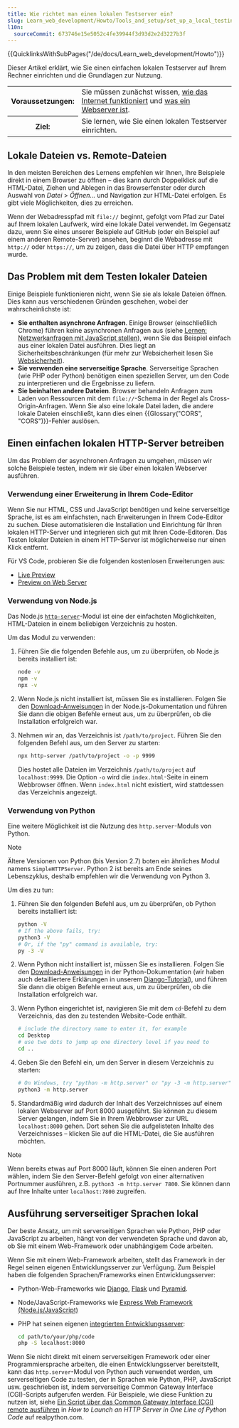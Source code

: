 ```yaml
---
title: Wie richtet man einen lokalen Testserver ein?
slug: Learn_web_development/Howto/Tools_and_setup/set_up_a_local_testing_server
l10n:
  sourceCommit: 673746e15e5052c4fe39944f3d93d2e2d3227b3f
---
```


{{QuicklinksWithSubPages("/de/docs/Learn_web_development/Howto")}}

Dieser Artikel erklärt, wie Sie einen einfachen lokalen Testserver auf Ihrem Rechner einrichten und die Grundlagen zur Nutzung.

<table>
  <tbody>
    <tr>
      <th scope="row">Voraussetzungen:</th>
      <td>
        Sie müssen zunächst wissen,
        <a href="/de/docs/Learn_web_development/Howto/Web_mechanics/How_does_the_Internet_work"
          >wie das Internet funktioniert</a
        > und
        <a href="/de/docs/Learn_web_development/Howto/Web_mechanics/What_is_a_web_server"
          >was ein Webserver ist</a
        >.
      </td>
    </tr>
    <tr>
      <th scope="row">Ziel:</th>
      <td>Sie lernen, wie Sie einen lokalen Testserver einrichten.</td>
    </tr>
  </tbody>
</table>

## Lokale Dateien vs. Remote-Dateien

In den meisten Bereichen des Lernens empfehlen wir Ihnen, Ihre Beispiele direkt in einem Browser zu öffnen – dies kann durch Doppelklick auf die HTML-Datei, Ziehen und Ablegen in das Browserfenster oder durch Auswahl von _Datei_ > _Öffnen…_ und Navigation zur HTML-Datei erfolgen. Es gibt viele Möglichkeiten, dies zu erreichen.

Wenn der Webadresspfad mit `file://` beginnt, gefolgt vom Pfad zur Datei auf Ihrem lokalen Laufwerk, wird eine lokale Datei verwendet. Im Gegensatz dazu, wenn Sie eines unserer Beispiele auf GitHub (oder ein Beispiel auf einem anderen Remote-Server) ansehen, beginnt die Webadresse mit `http://` oder `https://`, um zu zeigen, dass die Datei über HTTP empfangen wurde.

## Das Problem mit dem Testen lokaler Dateien

Einige Beispiele funktionieren nicht, wenn Sie sie als lokale Dateien öffnen. Dies kann aus verschiedenen Gründen geschehen, wobei der wahrscheinlichste ist:

- **Sie enthalten asynchrone Anfragen**. Einige Browser (einschließlich Chrome) führen keine asynchronen Anfragen aus (siehe [Lernen: Netzwerkanfragen mit JavaScript stellen](/de/docs/Learn_web_development/Core/Scripting/Network_requests)), wenn Sie das Beispiel einfach aus einer lokalen Datei ausführen. Dies liegt an Sicherheitsbeschränkungen (für mehr zur Websicherheit lesen Sie [Websicherheit](/de/docs/Learn_web_development/Extensions/Server-side/First_steps/Website_security)).
- **Sie verwenden eine serverseitige Sprache**. Serverseitige Sprachen (wie PHP oder Python) benötigen einen speziellen Server, um den Code zu interpretieren und die Ergebnisse zu liefern.
- **Sie beinhalten andere Dateien**. Browser behandeln Anfragen zum Laden von Ressourcen mit dem `file://`-Schema in der Regel als Cross-Origin-Anfragen. Wenn Sie also eine lokale Datei laden, die andere lokale Dateien einschließt, kann dies einen {{Glossary("CORS", "CORS")}}-Fehler auslösen.

## Einen einfachen lokalen HTTP-Server betreiben

Um das Problem der asynchronen Anfragen zu umgehen, müssen wir solche Beispiele testen, indem wir sie über einen lokalen Webserver ausführen.

### Verwendung einer Erweiterung in Ihrem Code-Editor

Wenn Sie nur HTML, CSS und JavaScript benötigen und keine serverseitige Sprache, ist es am einfachsten, nach Erweiterungen in Ihrem Code-Editor zu suchen. Diese automatisieren die Installation und Einrichtung für Ihren lokalen HTTP-Server und integrieren sich gut mit Ihren Code-Editoren. Das Testen lokaler Dateien in einem HTTP-Server ist möglicherweise nur einen Klick entfernt.

Für VS Code, probieren Sie die folgenden kostenlosen Erweiterungen aus:

- [Live Preview](https://marketplace.visualstudio.com/items?itemName=ms-vscode.live-server)
- [Preview on Web Server](https://marketplace.visualstudio.com/items?itemName=yuichinukiyama.vscode-preview-server)

### Verwendung von Node.js

Das Node.js [`http-server`](https://www.npmjs.com/package/http-server)-Modul ist eine der einfachsten Möglichkeiten, HTML-Dateien in einem beliebigen Verzeichnis zu hosten.

Um das Modul zu verwenden:

1. Führen Sie die folgenden Befehle aus, um zu überprüfen, ob Node.js bereits installiert ist:

   ```bash
   node -v
   npm -v
   npx -v
   ```

2. Wenn Node.js nicht installiert ist, müssen Sie es installieren. Folgen Sie den [Download-Anweisungen](https://nodejs.org/en/download) in der Node.js-Dokumentation und führen Sie dann die obigen Befehle erneut aus, um zu überprüfen, ob die Installation erfolgreich war.

3. Nehmen wir an, das Verzeichnis ist `/path/to/project`. Führen Sie den folgenden Befehl aus, um den Server zu starten:

   ```bash
   npx http-server /path/to/project -o -p 9999
   ```

   Dies hostet alle Dateien im Verzeichnis `/path/to/project` auf `localhost:9999`. Die Option `-o` wird die `index.html`-Seite in einem Webbrowser öffnen. Wenn `index.html` nicht existiert, wird stattdessen das Verzeichnis angezeigt.

### Verwendung von Python

Eine weitere Möglichkeit ist die Nutzung des `http.server`-Moduls von Python.

> [!NOTE]
> Ältere Versionen von Python (bis Version 2.7) boten ein ähnliches Modul namens `SimpleHTTPServer`. Python 2 ist bereits am Ende seines Lebenszyklus, deshalb empfehlen wir die Verwendung von Python 3.

Um dies zu tun:

1. Führen Sie den folgenden Befehl aus, um zu überprüfen, ob Python bereits installiert ist:

   ```bash
   python -V
   # If the above fails, try:
   python3 -V
   # Or, if the "py" command is available, try:
   py -3 -V
   ```

2. Wenn Python nicht installiert ist, müssen Sie es installieren. Folgen Sie den [Download-Anweisungen](https://www.python.org/downloads/) in der Python-Dokumentation (wir haben auch detailliertere Erklärungen in unserem [Django-Tutorial](/de/docs/Learn_web_development/Extensions/Server-side/Django/development_environment#installing_python_3)), und führen Sie dann die obigen Befehle erneut aus, um zu überprüfen, ob die Installation erfolgreich war.

3. Wenn Python eingerichtet ist, navigieren Sie mit dem `cd`-Befehl zu dem Verzeichnis, das den zu testenden Website-Code enthält.

   ```bash
   # include the directory name to enter it, for example
   cd Desktop
   # use two dots to jump up one directory level if you need to
   cd ..
   ```

4. Geben Sie den Befehl ein, um den Server in diesem Verzeichnis zu starten:

   ```bash
   # On Windows, try "python -m http.server" or "py -3 -m http.server"
   python3 -m http.server
   ```

5. Standardmäßig wird dadurch der Inhalt des Verzeichnisses auf einem lokalen Webserver auf Port 8000 ausgeführt. Sie können zu diesem Server gelangen, indem Sie in Ihrem Webbrowser zur URL `localhost:8000` gehen. Dort sehen Sie die aufgelisteten Inhalte des Verzeichnisses – klicken Sie auf die HTML-Datei, die Sie ausführen möchten.

> [!NOTE]
> Wenn bereits etwas auf Port 8000 läuft, können Sie einen anderen Port wählen, indem Sie den Server-Befehl gefolgt von einer alternativen Portnummer ausführen, z.B. `python3 -m http.server 7800`. Sie können dann auf Ihre Inhalte unter `localhost:7800` zugreifen.

## Ausführung serverseitiger Sprachen lokal

Der beste Ansatz, um mit serverseitigen Sprachen wie Python, PHP oder JavaScript zu arbeiten, hängt von der verwendeten Sprache und davon ab, ob Sie mit einem Web-Framework oder unabhängigem Code arbeiten.

Wenn Sie mit einem Web-Framework arbeiten, stellt das Framework in der Regel seinen eigenen Entwicklungsserver zur Verfügung.
Zum Beispiel haben die folgenden Sprachen/Frameworks einen Entwicklungsserver:

- Python-Web-Frameworks wie [Django](/de/docs/Learn_web_development/Extensions/Server-side/Django), [Flask](https://flask.palletsprojects.com/) und [Pyramid](https://trypyramid.com/).
- Node/JavaScript-Frameworks wie [Express Web Framework (Node.js/JavaScript)](/de/docs/Learn_web_development/Extensions/Server-side/Express_Nodejs)
- PHP hat seinen eigenen [integrierten Entwicklungsserver](https://www.php.net/manual/en/features.commandline.webserver.php):

  ```bash
  cd path/to/your/php/code
  php -S localhost:8000
  ```

Wenn Sie nicht direkt mit einem serverseitigen Framework oder einer Programmiersprache arbeiten, die einen Entwicklungsserver bereitstellt, kann das `http.server`-Modul von Python auch verwendet werden, um serverseitigen Code zu testen, der in Sprachen wie Python, PHP, JavaScript usw. geschrieben ist, indem serverseitige Common Gateway Interface (CGI)-Scripts aufgerufen werden.
Für Beispiele, wie diese Funktion zu nutzen ist, siehe [Ein Script über das Common Gateway Interface (CGI) remote ausführen](https://realpython.com/python-http-server/#execute-a-script-remotely-through-the-common-gateway-interface-cgi) in _How to Launch an HTTP Server in One Line of Python Code_ auf realpython.com.
